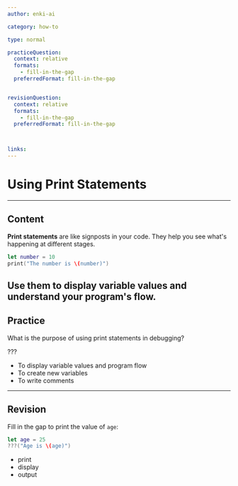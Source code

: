 ```yaml
---
author: enki-ai

category: how-to

type: normal

practiceQuestion:
  context: relative
  formats:
    - fill-in-the-gap
  preferredFormat: fill-in-the-gap


revisionQuestion:
  context: relative
  formats:
    - fill-in-the-gap
  preferredFormat: fill-in-the-gap



links:
---
```


# Using Print Statements

---
## Content

**Print statements** are like signposts in your code. They help you see what's happening at different stages.

```swift
let number = 10
print("The number is \(number)")
```

Use them to display variable values and understand your program's flow.
---
## Practice

What is the purpose of using print statements in debugging?

???

- To display variable values and program flow
- To create new variables
- To write comments

---
## Revision

Fill in the gap to print the value of `age`:

```swift
let age = 25
???("Age is \(age)")
```

- print
- display
- output
